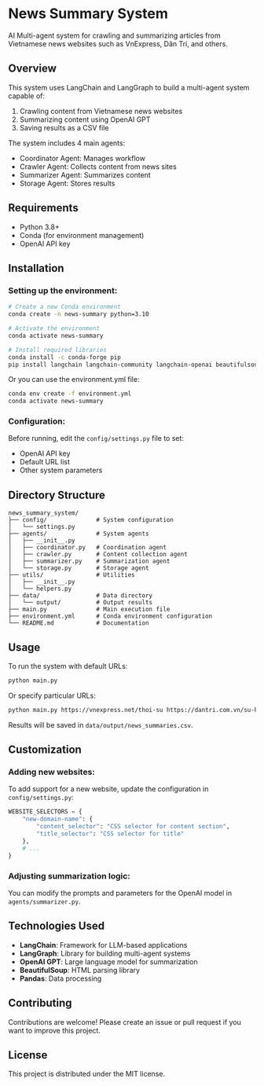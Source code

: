# News Summary System

AI Multi-agent system for crawling and summarizing articles from Vietnamese news websites such as VnExpress, Dân Trí, and others.

## Overview

This system uses LangChain and LangGraph to build a multi-agent system capable of:

1. Crawling content from Vietnamese news websites
2. Summarizing content using OpenAI GPT
3. Saving results as a CSV file

The system includes 4 main agents:
- Coordinator Agent: Manages workflow
- Crawler Agent: Collects content from news sites
- Summarizer Agent: Summarizes content
- Storage Agent: Stores results

## Requirements

- Python 3.8+
- Conda (for environment management)
- OpenAI API key

## Installation

### Setting up the environment:

```bash
# Create a new Conda environment
conda create -n news-summary python=3.10

# Activate the environment
conda activate news-summary

# Install required libraries
conda install -c conda-forge pip
pip install langchain langchain-community langchain-openai beautifulsoup4 requests pandas langchain-experimental langchain_text_splitters langgraph aiohttp tenacity
```

Or you can use the environment.yml file:

```bash
conda env create -f environment.yml
conda activate news-summary
```

### Configuration:

Before running, edit the `config/settings.py` file to set:
- OpenAI API key
- Default URL list
- Other system parameters

## Directory Structure

```
news_summary_system/
├── config/              # System configuration
│   └── settings.py
├── agents/              # System agents
│   ├── __init__.py
│   ├── coordinator.py   # Coordination agent
│   ├── crawler.py       # Content collection agent
│   ├── summarizer.py    # Summarization agent
│   └── storage.py       # Storage agent
├── utils/               # Utilities
│   ├── __init__.py
│   └── helpers.py
├── data/                # Data directory
│   └── output/          # Output results
├── main.py              # Main execution file
├── environment.yml      # Conda environment configuration
└── README.md            # Documentation
```

## Usage

To run the system with default URLs:

```bash
python main.py
```

Or specify particular URLs:

```bash
python main.py https://vnexpress.net/thoi-su https://dantri.com.vn/su-kien.htm
```

Results will be saved in `data/output/news_summaries.csv`.

## Customization

### Adding new websites:

To add support for a new website, update the configuration in `config/settings.py`:

```python
WEBSITE_SELECTORS = {
    "new-domain-name": {
        "content_selector": "CSS selector for content section",
        "title_selector": "CSS selector for title"
    },
    # ...
}
```

### Adjusting summarization logic:

You can modify the prompts and parameters for the OpenAI model in `agents/summarizer.py`.

## Technologies Used

- **LangChain**: Framework for LLM-based applications
- **LangGraph**: Library for building multi-agent systems
- **OpenAI GPT**: Large language model for summarization
- **BeautifulSoup**: HTML parsing library
- **Pandas**: Data processing

## Contributing

Contributions are welcome! Please create an issue or pull request if you want to improve this project.

## License

This project is distributed under the MIT license.